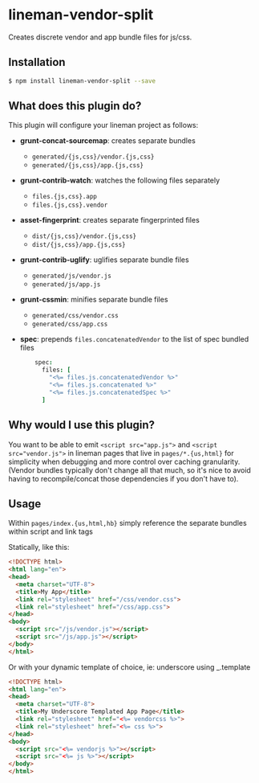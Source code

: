 # lineman-vendor-split

Creates discrete vendor and app bundle files for js/css.

## Installation

```bash
$ npm install lineman-vendor-split --save
```

## What does this plugin do?

This plugin will configure your lineman project as follows:

* **grunt-concat-sourcemap**: creates separate bundles
  * `generated/{js,css}/vendor.{js,css}`
  * `generated/{js,css}/app.{js,css}`

* **grunt-contrib-watch**: watches the following files separately
  * `files.{js,css}.app`
  * `files.{js,css}.vendor`

* **asset-fingerprint**: creates separate fingerprinted files
  * `dist/{js,css}/vendor.{js,css}`
  * `dist/{js,css}/app.{js,css}`

* **grunt-contrib-uglify**: uglifies separate bundle files
  * `generated/js/vendor.js`
  * `generated/js/app.js`

* **grunt-cssmin**: minifies separate bundle files
  * `generated/css/vendor.css`
  * `generated/css/app.css`

* **spec**: prepends `files.concatenatedVendor` to the list of spec bundled files
  ```coffeescript
      spec:
        files: [
          "<%= files.js.concatenatedVendor %>"
          "<%= files.js.concatenated %>"
          "<%= files.js.concatenatedSpec %>"
        ]
  ```

## Why would I use this plugin?

You want to be able to emit `<script src="app.js">` and `<script src="vendor.js">` in lineman pages that live in `pages/*.{us,html}` for simplicity when debugging and more control over caching granularity. (Vendor bundles typically don't change all that much, so it's nice to avoid having to recompile/concat those dependencies if you don't have to).

## Usage

Within `pages/index.{us,html,hb}` simply reference the separate bundles within script and link tags

Statically, like this:

```html
<!DOCTYPE html>
<html lang="en">
<head>
  <meta charset="UTF-8">
  <title>My App</title>
  <link rel="stylesheet" href="/css/vendor.css">
  <link rel="stylesheet" href="/css/app.css">
</head>
<body>
  <script src="/js/vendor.js"></script>
  <script src="/js/app.js"></script>
</body>
</html>
```

Or with your dynamic template of choice, ie: underscore using _.template

```html
<!DOCTYPE html>
<html lang="en">
<head>
  <meta charset="UTF-8">
  <title>My Underscore Templated App Page</title>
  <link rel="stylesheet" href="<%= vendorcss %>">
  <link rel="stylesheet" href="<%= css %>">
</head>
<body>
  <script src="<%= vendorjs %>"></script>
  <script src="<%= js %>"></script>
</body>
</html>
